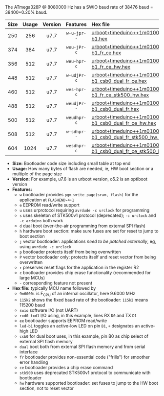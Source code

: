 The ATmega328P @ 8080000 Hz has a SWIO baud rate of 38476 baud = 38400+0.20% baud.

|Size|Usage|Version|Features|Hex file|
|:-:|:-:|:-:|:-:|:--|
|250|256|u7.7|`w-u-jpr--`|[urboot+timeduino++1m0100i++++4k8_swio_rxd0_txd1_led-b1.hex](https://raw.githubusercontent.com/stefanrueger/urboot.hex/main/boards/timeduino/internal_oscillator/fint++1m0100_Hz/br++++4k8_bps/urboot+timeduino++1m0100i++++4k8_swio_rxd0_txd1_led-b1.hex)|
|374|384|u7.7|`weu-jPr-c`|[urboot+timeduino++1m0100i++++4k8_swio_rxd0_txd1_ee_led-b1_fr_ce.hex](https://raw.githubusercontent.com/stefanrueger/urboot.hex/main/boards/timeduino/internal_oscillator/fint++1m0100_Hz/br++++4k8_bps/urboot+timeduino++1m0100i++++4k8_swio_rxd0_txd1_ee_led-b1_fr_ce.hex)|
|356|512|u7.7|`weu-hpr-c`|[urboot+timeduino++1m0100i++++4k8_swio_rxd0_txd1_ee_led-b1_fr_ce_hw.hex](https://raw.githubusercontent.com/stefanrueger/urboot.hex/main/boards/timeduino/internal_oscillator/fint++1m0100_Hz/br++++4k8_bps/urboot+timeduino++1m0100i++++4k8_swio_rxd0_txd1_ee_led-b1_fr_ce_hw.hex)|
|448|512|u7.7|`w-udjPr-c`|[urboot+timeduino++1m0100i++++4k8_swio_rxd0_txd1_led-b1_csb0_dual_fr_ce.hex](https://raw.githubusercontent.com/stefanrueger/urboot.hex/main/boards/timeduino/internal_oscillator/fint++1m0100_Hz/br++++4k8_bps/urboot+timeduino++1m0100i++++4k8_swio_rxd0_txd1_led-b1_csb0_dual_fr_ce.hex)|
|460|512|u7.7|`wes-hpr-c`|[urboot+timeduino++1m0100i++++4k8_swio_rxd0_txd1_ee_led-b1_fr_ce_stk500_hw.hex](https://raw.githubusercontent.com/stefanrueger/urboot.hex/main/boards/timeduino/internal_oscillator/fint++1m0100_Hz/br++++4k8_bps/urboot+timeduino++1m0100i++++4k8_swio_rxd0_txd1_ee_led-b1_fr_ce_stk500_hw.hex)|
|488|512|u7.7|`weudjPr--`|[urboot+timeduino++1m0100i++++4k8_swio_rxd0_txd1_ee_led-b1_csb0_dual_fr.hex](https://raw.githubusercontent.com/stefanrueger/urboot.hex/main/boards/timeduino/internal_oscillator/fint++1m0100_Hz/br++++4k8_bps/urboot+timeduino++1m0100i++++4k8_swio_rxd0_txd1_ee_led-b1_csb0_dual_fr.hex)|
|500|512|u7.7|`weudhpr-c`|[urboot+timeduino++1m0100i++++4k8_swio_rxd0_txd1_ee_led-b1_csb0_dual_fr_ce_hw.hex](https://raw.githubusercontent.com/stefanrueger/urboot.hex/main/boards/timeduino/internal_oscillator/fint++1m0100_Hz/br++++4k8_bps/urboot+timeduino++1m0100i++++4k8_swio_rxd0_txd1_ee_led-b1_csb0_dual_fr_ce_hw.hex)|
|508|512|u7.7|`w-sdhpr--`|[urboot+timeduino++1m0100i++++4k8_swio_rxd0_txd1_led-b1_csb0_dual_fr_stk500_hw.hex](https://raw.githubusercontent.com/stefanrueger/urboot.hex/main/boards/timeduino/internal_oscillator/fint++1m0100_Hz/br++++4k8_bps/urboot+timeduino++1m0100i++++4k8_swio_rxd0_txd1_led-b1_csb0_dual_fr_stk500_hw.hex)|
|604|1024|u7.7|`wesdhpr-c`|[urboot+timeduino++1m0100i++++4k8_swio_rxd0_txd1_ee_led-b1_csb0_dual_fr_ce_stk500_hw.hex](https://raw.githubusercontent.com/stefanrueger/urboot.hex/main/boards/timeduino/internal_oscillator/fint++1m0100_Hz/br++++4k8_bps/urboot+timeduino++1m0100i++++4k8_swio_rxd0_txd1_ee_led-b1_csb0_dual_fr_ce_stk500_hw.hex)|

- **Size:** Bootloader code size including small table at top end
- **Usage:** How many bytes of flash are needed, ie, HW boot section or a multiple of the page size
- **Version:** For example, u7.6 is an urboot version, o5.2 is an optiboot version
- **Features:**
  + `w` bootloader provides `pgm_write_page(sram, flash)` for the application at `FLASHEND-4+1`
  + `e` EEPROM read/write support
  + `u` uses urprotocol requiring `avrdude -c urclock` for programming
  + `s` uses skeleton of STK500v1 protocol (deprecated); `-c urclock` and `-c arduino` both work
  + `d` dual boot (over-the-air programming from external SPI flash)
  + `h` hardware boot section: make sure fuses are set for reset to jump to boot section
  + `j` vector bootloader: applications *need to be patched externally*, eg, using `avrdude -c urclock`
  + `p` bootloader protects itself from being overwritten
  + `P` vector bootloader only: protects itself and reset vector from being overwritten
  + `r` preserves reset flags for the application in the register R2
  + `c` bootloader provides chip erase functionality (recommended for large MCUs)
  + `-` corresponding feature not present
- **Hex file:** typically MCU name followed by
  + `9m6000i` is F<sub>CPU</sub> of an internal oscillator, here 9.6000 MHz
  + `115k2` shows the fixed baud rate of the bootloader: `115k2` means 115200 baud
  + `swio` software I/O (not UART)
  + `rxd0 txd1` I/O using, in this example, lines RX `D0` and TX `D1`
  + `ee` bootloader supports EEPROM read/write
  + `led-b1` toggles an active-low LED on pin `B1`, `+` designates an active-high LED
  + `csb0` for dual boot uses, in this example, pin B0 as chip select of external SPI flash memory
  + `dual` boot both from external SPI flash memory and from serial interface
  + `fr` bootloader provides non-essential code ("frills") for smoother error handling
  + `ce` bootloader provides a chip erase command
  + `stk500` uses deprecated STK500v1 protocol to communicate with bootloader
  + `hw` hardware supported bootloader: set fuses to jump to the HW boot section, not to reset vector
